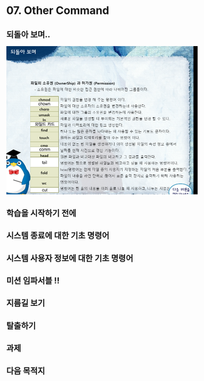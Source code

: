 # 07. Other Command

## 되돌아 보며.. 

![](../../../.gitbook/assets/image%20%28709%29.png)

## 학습을 시작하기 전에 

## 시스템 종료에 대한 기초 명령어 

## 시스템 사용자 정보에 대한 기초 명령어 

## 미션 임파서블 !! 

## 지름길 보기 

## 탈출하기

## 과제 

## 다음 목적지

